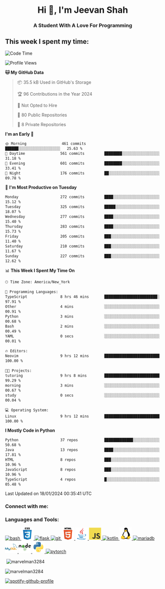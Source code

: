 <h1 align="center">Hi 👋, I'm Jeevan Shah</h1>
<h3 align="center">A Student With A Love For Programming</h3>

## This week I spent my time:

<!--START_SECTION:waka-->
![Code Time](http://img.shields.io/badge/Code%20Time-447%20hrs%2029%20mins-blue)

![Profile Views](http://img.shields.io/badge/Profile%20Views-0-blue)

**🐱 My GitHub Data** 

> 📦 35.5 kB Used in GitHub's Storage 
 > 
> 🏆 96 Contributions in the Year 2024
 > 
> 🚫 Not Opted to Hire
 > 
> 📜 80 Public Repositories 
 > 
> 🔑 8 Private Repositories 
 > 
**I'm an Early 🐤** 

```text
🌞 Morning                461 commits         ██████░░░░░░░░░░░░░░░░░░░   25.63 % 
🌆 Daytime                561 commits         ████████░░░░░░░░░░░░░░░░░   31.18 % 
🌃 Evening                601 commits         ████████░░░░░░░░░░░░░░░░░   33.41 % 
🌙 Night                  176 commits         ██░░░░░░░░░░░░░░░░░░░░░░░   09.78 % 
```
📅 **I'm Most Productive on Tuesday** 

```text
Monday                   272 commits         ████░░░░░░░░░░░░░░░░░░░░░   15.12 % 
Tuesday                  325 commits         █████░░░░░░░░░░░░░░░░░░░░   18.07 % 
Wednesday                277 commits         ████░░░░░░░░░░░░░░░░░░░░░   15.40 % 
Thursday                 283 commits         ████░░░░░░░░░░░░░░░░░░░░░   15.73 % 
Friday                   205 commits         ███░░░░░░░░░░░░░░░░░░░░░░   11.40 % 
Saturday                 210 commits         ███░░░░░░░░░░░░░░░░░░░░░░   11.67 % 
Sunday                   227 commits         ███░░░░░░░░░░░░░░░░░░░░░░   12.62 % 
```


📊 **This Week I Spent My Time On** 

```text
🕑︎ Time Zone: America/New_York

💬 Programming Languages: 
TypeScript               8 hrs 46 mins       ████████████████████████░   97.91 % 
Other                    4 mins              ░░░░░░░░░░░░░░░░░░░░░░░░░   00.91 % 
Python                   3 mins              ░░░░░░░░░░░░░░░░░░░░░░░░░   00.68 % 
Bash                     2 mins              ░░░░░░░░░░░░░░░░░░░░░░░░░   00.49 % 
YAML                     0 secs              ░░░░░░░░░░░░░░░░░░░░░░░░░   00.01 % 

🔥 Editors: 
Neovim                   9 hrs 12 mins       █████████████████████████   100.00 % 

🐱‍💻 Projects: 
tutoring                 9 hrs 8 mins        █████████████████████████   99.29 % 
morning                  3 mins              ░░░░░░░░░░░░░░░░░░░░░░░░░   00.67 % 
study                    0 secs              ░░░░░░░░░░░░░░░░░░░░░░░░░   00.04 % 

💻 Operating System: 
Linux                    9 hrs 12 mins       █████████████████████████   100.00 % 
```

**I Mostly Code in Python** 

```text
Python                   37 repos            █████████████░░░░░░░░░░░░   50.68 % 
Java                     13 repos            ████░░░░░░░░░░░░░░░░░░░░░   17.81 % 
HTML                     8 repos             ███░░░░░░░░░░░░░░░░░░░░░░   10.96 % 
JavaScript               8 repos             ███░░░░░░░░░░░░░░░░░░░░░░   10.96 % 
TypeScript               4 repos             █░░░░░░░░░░░░░░░░░░░░░░░░   05.48 % 
```




 Last Updated on 18/01/2024 00:35:41 UTC
<!--END_SECTION:waka-->

<h3 align="left">Connect with me:</h3>
<p align="left">

</p>

<h3 align="left">Languages and Tools:</h3>
<p align="left"> <a href="https://www.gnu.org/software/bash/" target="_blank"> <img src="https://www.vectorlogo.zone/logos/gnu_bash/gnu_bash-icon.svg" alt="bash" width="40" height="40"/> </a> <a href="https://www.w3schools.com/css/" target="_blank"> <img src="https://raw.githubusercontent.com/devicons/devicon/master/icons/css3/css3-original-wordmark.svg" alt="css3" width="40" height="40"/> </a> <a href="https://flask.palletsprojects.com/" target="_blank"> <img src="https://www.vectorlogo.zone/logos/pocoo_flask/pocoo_flask-icon.svg" alt="flask" width="40" height="40"/> </a> <a href="https://git-scm.com/" target="_blank"> <img src="https://www.vectorlogo.zone/logos/git-scm/git-scm-icon.svg" alt="git" width="40" height="40"/> </a> <a href="https://www.w3.org/html/" target="_blank"> <img src="https://raw.githubusercontent.com/devicons/devicon/master/icons/html5/html5-original-wordmark.svg" alt="html5" width="40" height="40"/> </a> <a href="https://www.java.com" target="_blank"> <img src="https://raw.githubusercontent.com/devicons/devicon/master/icons/java/java-original.svg" alt="java" width="40" height="40"/> </a> <a href="https://developer.mozilla.org/en-US/docs/Web/JavaScript" target="_blank"> <img src="https://raw.githubusercontent.com/devicons/devicon/master/icons/javascript/javascript-original.svg" alt="javascript" width="40" height="40"/> </a> <a href="https://kotlinlang.org" target="_blank"> <img src="https://www.vectorlogo.zone/logos/kotlinlang/kotlinlang-icon.svg" alt="kotlin" width="40" height="40"/> </a> <a href="https://www.linux.org/" target="_blank"> <img src="https://raw.githubusercontent.com/devicons/devicon/master/icons/linux/linux-original.svg" alt="linux" width="40" height="40"/> </a> <a href="https://mariadb.org/" target="_blank"> <img src="https://www.vectorlogo.zone/logos/mariadb/mariadb-icon.svg" alt="mariadb" width="40" height="40"/> </a> <a href="https://www.mysql.com/" target="_blank"> <img src="https://raw.githubusercontent.com/devicons/devicon/master/icons/mysql/mysql-original-wordmark.svg" alt="mysql" width="40" height="40"/> </a> <a href="https://nodejs.org" target="_blank"> <img src="https://raw.githubusercontent.com/devicons/devicon/master/icons/nodejs/nodejs-original-wordmark.svg" alt="nodejs" width="40" height="40"/> </a> <a href="https://www.python.org" target="_blank"> <img src="https://raw.githubusercontent.com/devicons/devicon/master/icons/python/python-original.svg" alt="python" width="40" height="40"/> </a> <a href="https://pytorch.org/" target="_blank"> <img src="https://www.vectorlogo.zone/logos/pytorch/pytorch-icon.svg" alt="pytorch" width="40" height="40"/> </a> </p>


<p>&nbsp;<img align="center" src="https://github-readme-stats.vercel.app/api?username=marvelman3284&show_icons=true&locale=en&theme=blue-green" alt="marvelman3284" /></p>

<p><img align="center" src="https://github-readme-streak-stats.herokuapp.com/?user=marvelman3284&theme=blue-green" alt="marvelman3284" /></p>


[![spotify-github-profile](https://spotify-github-profile.vercel.app/api/view?uid=lp0lvf5zzesrwq2hdzmfnkjsq&cover_image=true&theme=default)](https://github.com/kittinan/spotify-github-profile)
